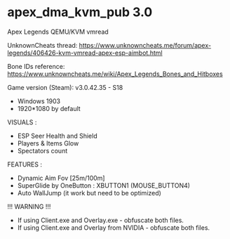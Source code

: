 # apex_dma_kvm_pub 3.0
 Apex Legends QEMU/KVM vmread

UnknownCheats thread: https://www.unknowncheats.me/forum/apex-legends/406426-kvm-vmread-apex-esp-aimbot.html

Bone IDs reference: https://www.unknowncheats.me/wiki/Apex_Legends_Bones_and_Hitboxes

Game version (Steam): v3.0.42.35 - S18

- Windows 1903
- 1920*1080 by default

VISUALS :
- ESP Seer Health and Shield
- Players & Items Glow
- Spectators count

FEATURES :
- Dynamic Aim Fov [25m/100m]
- SuperGlide by OneButton : XBUTTON1 (MOUSE_BUTTON4)
- Auto WallJump (it work but need to be optimized)

!!! WARNING !!!
- If using Client.exe and Overlay.exe - obfuscate both files.
- If using Client.exe and Overlay from NVIDIA - obfuscate both files.

